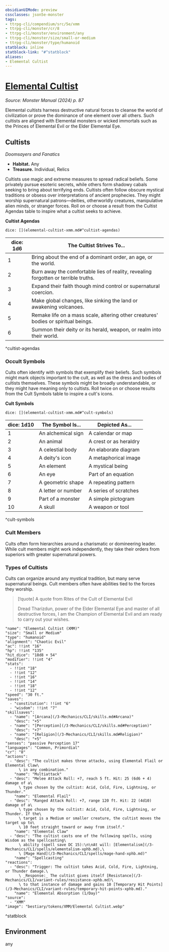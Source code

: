 ```yaml
---
obsidianUIMode: preview
cssclasses: json5e-monster
tags:
- ttrpg-cli/compendium/src/5e/xmm
- ttrpg-cli/monster/cr/8
- ttrpg-cli/monster/environment/any
- ttrpg-cli/monster/size/small-or-medium
- ttrpg-cli/monster/type/humanoid
statblock: inline
statblock-link: "#^statblock"
aliases:
- Elemental Cultist
---
```

# [Elemental Cultist](3-Mechanics\CLI\bestiary\humanoid/elemental-cultist-xmm.md)
*Source: Monster Manual (2024) p. 87*  

Elemental cultists harness destructive natural forces to cleanse the world of civilization or prove the dominance of one element over all others. Such cultists are aligned with Elemental monsters or wicked immortals such as the Princes of Elemental Evil or the Elder Elemental Eye.

## Cultists

*Doomsayers and Fanatics*

- **Habitat.** Any  
- **Treasure.** Individual, Relics  

Cultists use magic and extreme measures to spread radical beliefs. Some privately pursue esoteric secrets, while others form shadowy cabals seeking to bring about terrifying ends. Cultists often follow obscure mystical traditions or obsess over interpretations of ancient prophecies. They might worship supernatural patrons—deities, otherworldly creatures, manipulative alien minds, or stranger forces. Roll on or choose a result from the Cultist Agendas table to inspire what a cultist seeks to achieve.

**Cultist Agendas**

`dice: [](elemental-cultist-xmm.md#^cultist-agendas)`

| dice: 1d6 | The Cultist Strives To... |
|-----------|---------------------------|
| 1 | Bring about the end of a dominant order, an age, or the world. |
| 2 | Burn away the comfortable lies of reality, revealing forgotten or terrible truths. |
| 3 | Expand their faith though mind control or supernatural coercion. |
| 4 | Make global changes, like sinking the land or awakening volcanoes. |
| 5 | Remake life on a mass scale, altering other creatures' bodies or spiritual beings. |
| 6 | Summon their deity or its herald, weapon, or realm into their world. |
^cultist-agendas

### Occult Symbols

Cults often identify with symbols that exemplify their beliefs. Such symbols might mark objects important to the cult, as well as the dress and bodies of cultists themselves. These symbols might be broadly understandable, or they might have meaning only to cultists. Roll twice on or choose results from the Cult Symbols table to inspire a cult's icons.

**Cult Symbols**

`dice: [](elemental-cultist-xmm.md#^cult-symbols)`

| dice: 1d10 | The Symbol Is... | Depicted As... |
|------------|------------------|----------------|
| 1 | An alchemical sign | A calendar or map |
| 2 | An animal | A crest or as heraldry |
| 3 | A celestial body | An elaborate diagram |
| 4 | A deity's icon | A metaphorical image |
| 5 | An element | A mystical being |
| 6 | An eye | Part of an equation |
| 7 | A geometric shape | A repeating pattern |
| 8 | A letter or number | A series of scratches |
| 9 | Part of a monster | A simple pictogram |
| 10 | A skull | A weapon or tool |
^cult-symbols

### Cult Members

Cults often form hierarchies around a charismatic or domineering leader. While cult members might work independently, they take their orders from superiors with greater supernatural powers. 

### Types of Cultists

Cults can organize around any mystical tradition, but many serve supernatural beings. Cult members often have abilities tied to the forces they worship.

> [!quote] A quote from Rites of the Cult of Elemental Evil  
> 
> Dread Tharizdun, power of the Elder Elemental Eye and master of all destructive forces, I am the Champion of Elemental Evil and am ready to carry out your wishes.


```statblock
"name": "Elemental Cultist (XMM)"
"size": "Small or Medium"
"type": "humanoid"
"alignment": "Chaotic Evil"
"ac": !!int "16"
"hp": !!int "135"
"hit_dice": "18d8 + 54"
"modifier": !!int "4"
"stats":
  - !!int "18"
  - !!int "12"
  - !!int "16"
  - !!int "14"
  - !!int "18"
  - !!int "12"
"speed": "30 ft."
"saves":
  - "constitution": !!int "6"
  - "wisdom": !!int "7"
"skillsaves":
  - "name": "[Arcana](/3-Mechanics/CLI/skills.md#Arcana)"
    "desc": "+5"
  - "name": "[Perception](/3-Mechanics/CLI/skills.md#Perception)"
    "desc": "+7"
  - "name": "[Religion](/3-Mechanics/CLI/skills.md#Religion)"
    "desc": "+5"
"senses": "passive Perception 17"
"languages": "Common, Primordial"
"cr": "8"
"actions":
  - "desc": "The cultist makes three attacks, using Elemental Flail or Elemental Claw\
      \ in any combination."
    "name": "Multiattack"
  - "desc": "Melee Attack Roll: +7, reach 5 ft. Hit: 25 (6d6 + 4) damage of a\
      \ type chosen by the cultist: Acid, Cold, Fire, Lightning, or Thunder."
    "name": "Elemental Flail"
  - "desc": "Ranged Attack Roll: +7, range 120 ft. Hit: 22 (4d10) damage of a\
      \ type chosen by the cultist: Acid, Cold, Fire, Lightning, or Thunder. If the\
      \ target is a Medium or smaller creature, the cultist moves the target up to\
      \ 10 feet straight toward or away from itself."
    "name": "Elemental Claw"
  - "desc": "The cultist casts one of the following spells, using Wisdom as the spellcasting\
      \ ability (spell save DC 15):\n\nAt will: [Elementalism](/3-Mechanics/CLI/spells/elementalism-xphb.md),\
      \ [Mage Hand](/3-Mechanics/CLI/spells/mage-hand-xphb.md)"
    "name": "Spellcasting"
"reactions":
  - "desc": "Trigger: The cultist takes Acid, Cold, Fire, Lightning, or Thunder damage.\
      \ _Response:_ The cultist gives itself [Resistance](/3-Mechanics/CLI/variant-rules/resistance-xphb.md)\
      \ to that instance of damage and gains 10 [Temporary Hit Points](/3-Mechanics/CLI/variant-rules/temporary-hit-points-xphb.md)."
    "name": "Elemental Absorption (1/Day)"
"source":
  - "XMM"
"image": "bestiary/tokens/XMM/Elemental Cultist.webp"
```
^statblock

## Environment

any